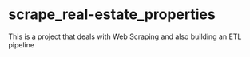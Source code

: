 # scrape_real-estate_properties
This is a project that deals with Web Scraping and also building an ETL pipeline
